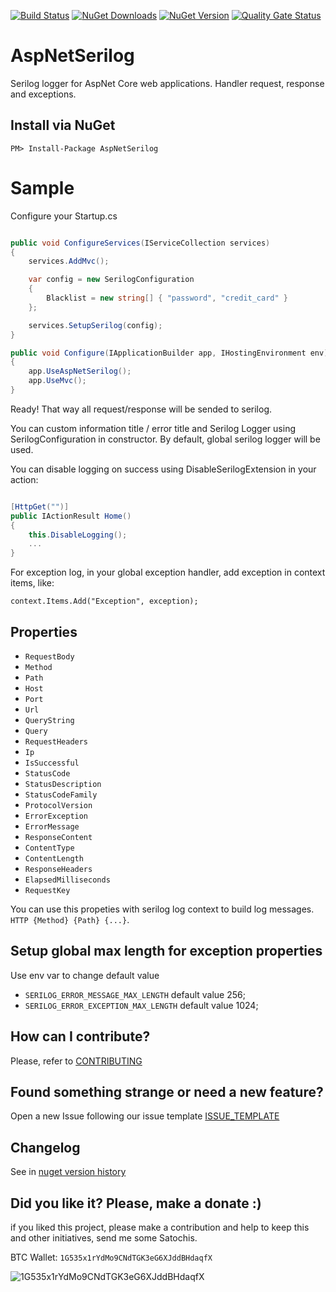 [![Build Status](https://barradas.visualstudio.com/Contributions/_apis/build/status/NugetPackage/AspNetSerilog?branchName=master)](https://barradas.visualstudio.com/Contributions/_build/latest?definitionId=13&branchName=master)
[![NuGet Downloads](https://img.shields.io/nuget/dt/AspNetSerilog.svg)](https://www.nuget.org/packages/AspNetSerilog/)
[![NuGet Version](https://img.shields.io/nuget/v/AspNetSerilog.svg)](https://www.nuget.org/packages/AspNetSerilog/)
[![Quality Gate Status](https://sonarcloud.io/api/project_badges/measure?project=ThiagoBarradas_aspnet-serilog&metric=alert_status)](https://sonarcloud.io/dashboard?id=ThiagoBarradas_aspnet-serilog)
<!--[![Coverage](https://sonarcloud.io/api/project_badges/measure?project=ThiagoBarradas_aspnet-serilog&metric=coverage)](https://sonarcloud.io/dashboard?id=ThiagoBarradas_aspnet-serilog)-->

# AspNetSerilog

Serilog logger for AspNet Core web applications. Handler request, response and exceptions.

## Install via NuGet

```
PM> Install-Package AspNetSerilog
```

# Sample

Configure your Startup.cs

```c#

public void ConfigureServices(IServiceCollection services)
{
    services.AddMvc();

    var config = new SerilogConfiguration
    {
        Blacklist = new string[] { "password", "credit_card" }
    };

    services.SetupSerilog(config);
}

public void Configure(IApplicationBuilder app, IHostingEnvironment env)
{
    app.UseAspNetSerilog();
    app.UseMvc();
}
```

Ready! That way all request/response will be sended to serilog.

You can custom information title / error title and Serilog Logger using SerilogConfiguration in constructor. By default, global serilog logger will be used.

You can disable logging on success using DisableSerilogExtension in your action:

```c#

[HttpGet("")]
public IActionResult Home()
{
	this.DisableLogging();
	...
}

```

For exception log, in your global exception handler, add exception in context items, like:

```
context.Items.Add("Exception", exception);
```

## Properties 

* `RequestBody`
* `Method`
* `Path`
* `Host`
* `Port`
* `Url`
* `QueryString`
* `Query`
* `RequestHeaders`
* `Ip`
* `IsSuccessful`
* `StatusCode`
* `StatusDescription`
* `StatusCodeFamily`
* `ProtocolVersion`
* `ErrorException`
* `ErrorMessage`
* `ResponseContent`
* `ContentType`
* `ContentLength`
* `ResponseHeaders`
* `ElapsedMilliseconds`
* `RequestKey`

You can use this propeties with serilog log context to build log messages. `HTTP {Method} {Path} {...}`.

## Setup global max length for exception properties

Use env var to change default value

- `SERILOG_ERROR_MESSAGE_MAX_LENGTH` default value 256;
- `SERILOG_ERROR_EXCEPTION_MAX_LENGTH` default value 1024;

## How can I contribute?
Please, refer to [CONTRIBUTING](.github/CONTRIBUTING.md)

## Found something strange or need a new feature?
Open a new Issue following our issue template [ISSUE_TEMPLATE](.github/ISSUE_TEMPLATE.md)

## Changelog
See in [nuget version history](https://www.nuget.org/packages/AspNetSerilog)

## Did you like it? Please, make a donate :)

if you liked this project, please make a contribution and help to keep this and other initiatives, send me some Satochis.

BTC Wallet: `1G535x1rYdMo9CNdTGK3eG6XJddBHdaqfX`

![1G535x1rYdMo9CNdTGK3eG6XJddBHdaqfX](https://i.imgur.com/mN7ueoE.png)
